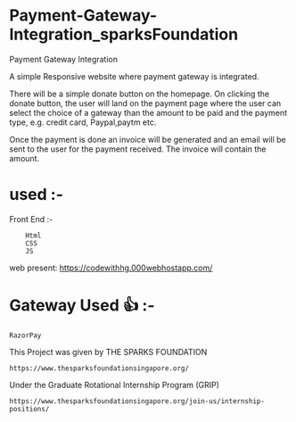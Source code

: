 # Payment-Gateway-Integration_sparksFoundation
Payment Gateway Integration


A simple Responsive website where payment gateway is integrated. 

There will be a simple donate button on the homepage. On clicking the donate button,
the user will land on the payment page where the user can select the choice of a gateway 
than the amount to be paid and the payment type, e.g. credit card, Paypal,paytm etc.

Once the payment is done an invoice will be generated and an email will be sent to the user
for the payment received. The invoice will contain the amount. 

<!----------------------------------------------->

<!---------------------------------------------->
<!----------------------------------------------->

# used :- 
  
  Front End :-
        
        Html
        CSS
        JS

<!----------------------------------------------->
web present: https://codewithhg.000webhostapp.com/

<!----------------------------------------------->

# Gateway Used 👍 :- 

    RazorPay
    
    
<!----------------------------------------------->
<!----------------------------------------------->

This Project was given by THE SPARKS FOUNDATION 

    https://www.thesparksfoundationsingapore.org/

Under the Graduate Rotational Internship Program (GRIP)

    https://www.thesparksfoundationsingapore.org/join-us/internship-positions/



 
